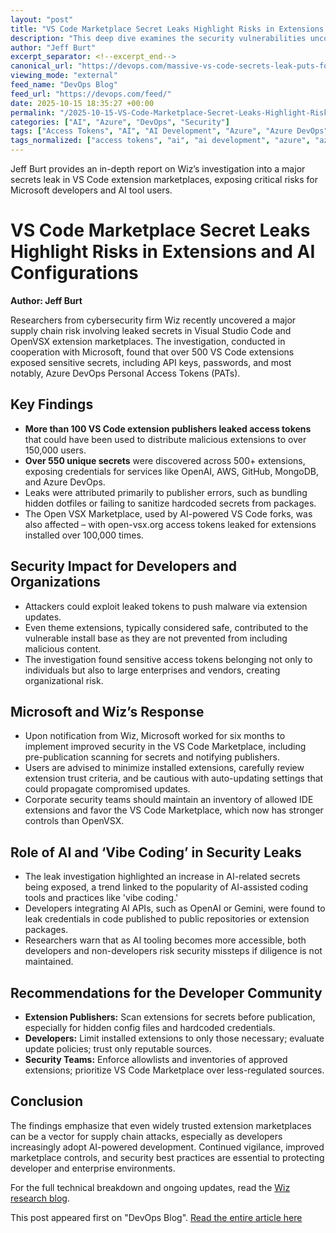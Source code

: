 ```yaml
---
layout: "post"
title: "VS Code Marketplace Secret Leaks Highlight Risks in Extensions and AI Configurations"
description: "This deep dive examines the security vulnerabilities uncovered by Wiz researchers in the Visual Studio Code and OpenVSX marketplaces. Over 500 extensions were found to contain leaked secrets, including access tokens for Microsoft Azure DevOps and AI providers. The article details the investigation process, the implications for the developer supply chain, and the collaborative response from Microsoft and security experts, as well as recommendations for extension publishers and users on minimizing risk."
author: "Jeff Burt"
excerpt_separator: <!--excerpt_end-->
canonical_url: "https://devops.com/massive-vs-code-secrets-leak-puts-focus-on-extensions-ai-wiz/"
viewing_mode: "external"
feed_name: "DevOps Blog"
feed_url: "https://devops.com/feed/"
date: 2025-10-15 18:35:27 +00:00
permalink: "/2025-10-15-VS-Code-Marketplace-Secret-Leaks-Highlight-Risks-in-Extensions-and-AI-Configurations.html"
categories: ["AI", "Azure", "DevOps", "Security"]
tags: ["Access Tokens", "AI", "AI Development", "Azure", "Azure DevOps", "Code Editor", "Developer Tools", "DevOps", "DevOps And Open Technologies", "Exposed Secrets", "Extension Security", "Extensions Leak", "Identity Access Management", "Identity And Access Management", "Microsoft Marketplace", "Microsoft Visual Studio", "OpenVSX", "Plugin Vulnerabilities", "Posts", "Secrets Management", "Security", "Social Facebook", "Social LinkedIn", "Social X", "Supply Chain Security", "VS Code", "Wiz"]
tags_normalized: ["access tokens", "ai", "ai development", "azure", "azure devops", "code editor", "developer tools", "devops", "devops and open technologies", "exposed secrets", "extension security", "extensions leak", "identity access management", "identity and access management", "microsoft marketplace", "microsoft visual studio", "openvsx", "plugin vulnerabilities", "posts", "secrets management", "security", "social facebook", "social linkedin", "social x", "supply chain security", "vs code", "wiz"]
---
```


Jeff Burt provides an in-depth report on Wiz’s investigation into a major secrets leak in VS Code extension marketplaces, exposing critical risks for Microsoft developers and AI tool users.<!--excerpt_end-->

# VS Code Marketplace Secret Leaks Highlight Risks in Extensions and AI Configurations

**Author: Jeff Burt**

Researchers from cybersecurity firm Wiz recently uncovered a major supply chain risk involving leaked secrets in Visual Studio Code and OpenVSX extension marketplaces. The investigation, conducted in cooperation with Microsoft, found that over 500 VS Code extensions exposed sensitive secrets, including API keys, passwords, and most notably, Azure DevOps Personal Access Tokens (PATs).

## Key Findings

- **More than 100 VS Code extension publishers leaked access tokens** that could have been used to distribute malicious extensions to over 150,000 users.
- **Over 550 unique secrets** were discovered across 500+ extensions, exposing credentials for services like OpenAI, AWS, GitHub, MongoDB, and Azure DevOps.
- Leaks were attributed primarily to publisher errors, such as bundling hidden dotfiles or failing to sanitize hardcoded secrets from packages.
- The Open VSX Marketplace, used by AI-powered VS Code forks, was also affected – with open-vsx.org access tokens leaked for extensions installed over 100,000 times.

## Security Impact for Developers and Organizations

- Attackers could exploit leaked tokens to push malware via extension updates.
- Even theme extensions, typically considered safe, contributed to the vulnerable install base as they are not prevented from including malicious content.
- The investigation found sensitive access tokens belonging not only to individuals but also to large enterprises and vendors, creating organizational risk.

## Microsoft and Wiz’s Response

- Upon notification from Wiz, Microsoft worked for six months to implement improved security in the VS Code Marketplace, including pre-publication scanning for secrets and notifying publishers.
- Users are advised to minimize installed extensions, carefully review extension trust criteria, and be cautious with auto-updating settings that could propagate compromised updates.
- Corporate security teams should maintain an inventory of allowed IDE extensions and favor the VS Code Marketplace, which now has stronger controls than OpenVSX.

## Role of AI and ‘Vibe Coding’ in Security Leaks

- The leak investigation highlighted an increase in AI-related secrets being exposed, a trend linked to the popularity of AI-assisted coding tools and practices like 'vibe coding.'
- Developers integrating AI APIs, such as OpenAI or Gemini, were found to leak credentials in code published to public repositories or extension packages.
- Researchers warn that as AI tooling becomes more accessible, both developers and non-developers risk security missteps if diligence is not maintained.

## Recommendations for the Developer Community

- **Extension Publishers:** Scan extensions for secrets before publication, especially for hidden config files and hardcoded credentials.
- **Developers:** Limit installed extensions to only those necessary; evaluate update policies; trust only reputable sources.
- **Security Teams:** Enforce allowlists and inventories of approved extensions; prioritize VS Code Marketplace over less-regulated sources.

## Conclusion

The findings emphasize that even widely trusted extension marketplaces can be a vector for supply chain attacks, especially as developers increasingly adopt AI-powered development. Continued vigilance, improved marketplace controls, and security best practices are essential to protecting developer and enterprise environments.

For the full technical breakdown and ongoing updates, read the [Wiz research blog](https://www.wiz.io/blog/supply-chain-risk-in-vscode-extension-marketplaces).

This post appeared first on "DevOps Blog". [Read the entire article here](https://devops.com/massive-vs-code-secrets-leak-puts-focus-on-extensions-ai-wiz/)

